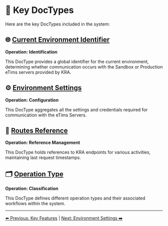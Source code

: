 # 📄 Key DocTypes

Here are the key DocTypes included in the system:

## 🌐 [Current Environment Identifier](doctypes/current_environment_identifier.md)

**Operation: Identification**

This DocType provides a global identifier for the current environment, determining whether communication occurs with the Sandbox or Production eTims servers provided by KRA.

## ⚙️ [Environment Settings](doctypes/environment_settings.md)

**Operation: Configuration**

This DocType aggregates all the settings and credentials required for communication with the eTims Servers.

## 🔗 [Routes Reference](doctypes/routes_reference.md)

**Operation: Reference Management**

This DocType holds references to KRA endpoints for various activities, maintaining last request timestamps.

## 🗂️ [Operation Type](doctypes/operation_type.md)

**Operation: Classification**

This DocType defines different operation types and their associated workflows within the system.

---

[⬅️ Previous: Key Features](./features.md) | [Next: Environment Settings ➡️](environment_settings.md)
